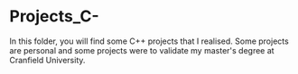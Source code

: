 # Projects_C-
In this folder, you will find some C++ projects that I realised. 
Some projects are personal and some projects were to validate my master's degree at Cranfield University. 
